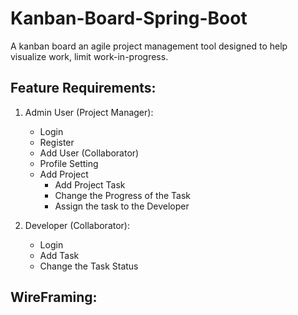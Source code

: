 # Kanban-Board-Spring-Boot
 A kanban board an agile project management tool designed to help visualize work, limit work-in-progress.

## Feature Requirements:
1. Admin User (Project Manager): 
     * Login
     * Register
     * Add User (Collaborator)
     * Profile Setting
     * Add Project
        - Add Project Task
        - Change the Progress of the Task
        - Assign the task to the Developer
        
2. Developer (Collaborator):
    * Login
    * Add Task
    * Change the Task Status
    
## WireFraming:
